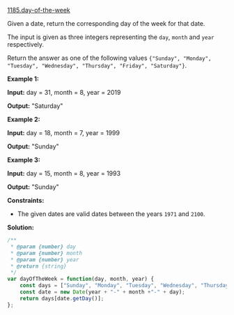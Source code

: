 [1185.day-of-the-week](https://leetcode.com/problems/day-of-the-week/)  

Given a date, return the corresponding day of the week for that date.

The input is given as three integers representing the `day`, `month` and `year` respectively.

Return the answer as one of the following values `{"Sunday", "Monday", "Tuesday", "Wednesday", "Thursday", "Friday", "Saturday"}`.

**Example 1:**

  
**Input:** day = 31, month = 8, year = 2019
  
**Output:** "Saturday"
  

**Example 2:**

  
**Input:** day = 18, month = 7, year = 1999
  
**Output:** "Sunday"
  

**Example 3:**

  
**Input:** day = 15, month = 8, year = 1993
  
**Output:** "Sunday"
  

**Constraints:**

*   The given dates are valid dates between the years `1971` and `2100`.  



**Solution:**  

```javascript
/**
 * @param {number} day
 * @param {number} month
 * @param {number} year
 * @return {string}
 */
var dayOfTheWeek = function(day, month, year) {
    const days = ["Sunday", "Monday", "Tuesday", "Wednesday", "Thursday", "Friday", "Saturday"];
    const date = new Date(year + "-" + month +"-" + day);
    return days[date.getDay()];
};
```
      